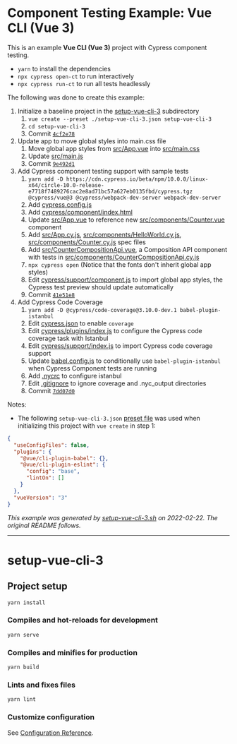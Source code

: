 # Component Testing Example: Vue CLI (Vue 3)

This is an example **Vue CLI (Vue 3)** project with Cypress component testing.

- `yarn` to install the dependencies
- `npx cypress open-ct` to run interactively
- `npx cypress run-ct` to run all tests headlessly

The following was done to create this example:

1. Initialize a baseline project in the [setup-vue-cli-3](.) subdirectory
   1. `vue create --preset ./setup-vue-cli-3.json setup-vue-cli-3`
   2. `cd setup-vue-cli-3`
   3. Commit [`4cf2e78`](https://github.com/cypress-io/cypress-component-testing-examples/commit/4cf2e7822db86221a30a37fe320e16ec8876f514)
2. Update app to move global styles into main.css file
   1. Move global app styles from [src/App.vue](src/App.vue) into [src/main.css](src/main.css)
   2. Update [src/main.js](src/main.js)
   3. Commit [`9e492d1`](https://github.com/cypress-io/cypress-component-testing-examples/commit/9e492d113dc88c909d611762fc83044ce97e5420)
3. Add Cypress component testing support with sample tests
   1. `yarn add -D https://cdn.cypress.io/beta/npm/10.0.0/linux-x64/circle-10.0-release-e7718f7489276cac2e8ad71bc57a627eb0135fbd/cypress.tgz @cypress/vue@3 @cypress/webpack-dev-server webpack-dev-server`
   2. Add [cypress.config.js](cypress.config.js)
   3. Add [cypress/component/index.html](cypress/component/index.html)
   1. Update [src/App.vue](src/App.vue) to reference new [src/components/Counter.vue](src/components/Counter.vue) component
   1. Add [src/App.cy.js](src/App.cy.js), [src/components/HelloWorld.cy.js](src/components/HelloWorld.cy.js), [src/components/Counter.cy.js](src/components/Counter.cy.js) spec files
   5. Add [src/CounterCompositionApi.vue](src/components/CounterCompositionApi.vue), a Composition API component with tests in [src/components/CounterCompositionApi.cy.js](src/components/CounterCompositionApi.cy.js)
   6. `npx cypress open` (Notice that the fonts don't inherit global app styles)
   7. Edit [cypress/support/component.js](cypress/support/component.js) to import global app styles, the Cypress test preview should update automatically
   8. Commit [`41e51e8`](https://github.com/cypress-io/cypress-component-testing-examples/commit/41e51e8b46ac071da59cfb609955bd1635df7640)
4. Add Cypress Code Coverage
   1. `yarn add -D @cypress/code-coverage@3.10.0-dev.1 babel-plugin-istanbul`
   2. Edit [cypress.json](cypress.json) to enable `coverage`
   3. Edit [cypress/plugins/index.js](cypress/plugins/index.js) to configure the Cypress code coverage task with Istanbul
   4. Edit [cypress/support/index.js](cypress/support/index.js) to import Cypress code coverage support
   5. Update [babel.config.js](babel.config.js) to conditionally use `babel-plugin-istanbul` when Cypress Component tests are running
   6. Add [.nycrc](.nycrc)  to configure istanbul
   7. Edit [.gitignore](.gitignore) to ignore coverage and .nyc_output directories
   8. Commit [`7dd07d0`](https://github.com/cypress-io/cypress-component-testing-examples/commit/7dd07d03642ae687c27604084e977f0c5cc18ce6)

Notes:

- The following `setup-vue-cli-3.json` [preset file](https://cli.vuejs.org/guide/plugins-and-presets.html#local-filesystem-preset) was used when initializing this project with `vue create` in step 1:

```json
{
  "useConfigFiles": false,
  "plugins": {
    "@vue/cli-plugin-babel": {},
    "@vue/cli-plugin-eslint": {
      "config": "base",
      "lintOn": []
    }
  },
  "vueVersion": "3"
}
```

_This example was generated by [setup-vue-cli-3.sh](https://github.com/cypress-io/cypress-component-testing-examples/blob/main/scripts/setup-vue-cli-3.sh) on 2022-02-22. The original README follows._

---

# setup-vue-cli-3

## Project setup
```
yarn install
```

### Compiles and hot-reloads for development
```
yarn serve
```

### Compiles and minifies for production
```
yarn build
```

### Lints and fixes files
```
yarn lint
```

### Customize configuration
See [Configuration Reference](https://cli.vuejs.org/config/).
